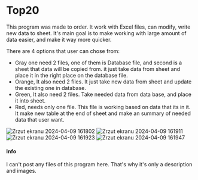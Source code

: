 # Top20
This program was made to order.
It work with Excel files, can modify, write new data to sheet.
It's main goal is to make working with large amount of data easier, and make it way more quicker.

There are 4 options that user can chose from:
- Gray one need 2 files, one of them is Database file, and second is a sheet that data will be copied from. it just take data from sheet and place it in the right place on the database file.
- Orange, It also need 2 files. It just take new data from sheet and update the existing one in database.
- Green, It also need 2 files. Take needed data from data base, and place it into sheet.
- Red, needs only one file. This file is working based on data that its in it. It make new table at the end of sheet and make an summary of needed data that user want.

![Zrzut ekranu 2024-04-09 161802](https://github.com/RekenGit/Top20/assets/72222392/2a80271b-b7c6-4a1c-a29d-6a9e42d4c737)
![Zrzut ekranu 2024-04-09 161911](https://github.com/RekenGit/Top20/assets/72222392/7f2befdb-c788-4997-9139-c8ccbdf74c93)
![Zrzut ekranu 2024-04-09 161923](https://github.com/RekenGit/Top20/assets/72222392/7c0240c4-a3f8-4b31-823e-507c62609dc2)
![Zrzut ekranu 2024-04-09 161947](https://github.com/RekenGit/Top20/assets/72222392/5b694907-fefa-4e25-b77d-f9537c223f91)


#### Info
I can't post any files of this program here. That's why it's only a description and images.
